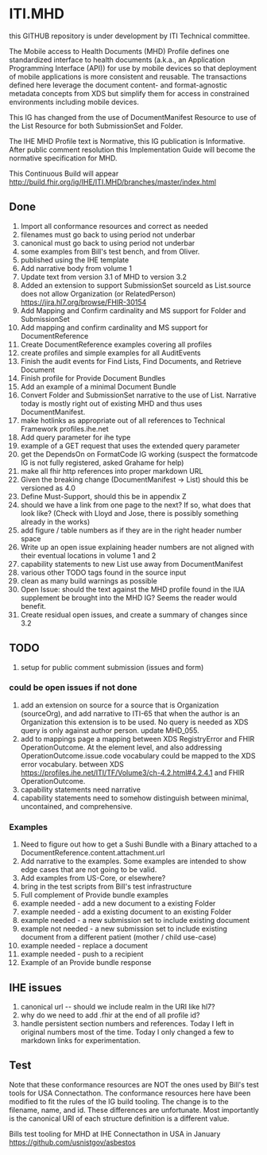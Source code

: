 # ITI.MHD 
this GITHUB repository is under development by ITI Technical committee. 

The Mobile access to Health Documents (MHD) Profile defines one standardized interface to 
health documents (a.k.a., an Application Programming Interface (API)) for use by mobile devices 
so that deployment of mobile applications is more consistent and reusable. 
The transactions defined here leverage the document content- and format-agnostic metadata concepts 
from XDS but simplify them for access in constrained environments including mobile devices. 

This IG has changed from the use of DocumentManifest Resource to use of the List Resource for both SubmissionSet and Folder.
 
The IHE MHD Profile text is Normative, this IG publication is Informative. 
After public comment resolution this Implementation Guide will become the normative specification for MHD.

This Continuous Build will appear http://build.fhir.org/ig/IHE/ITI.MHD/branches/master/index.html

## Done

1. Import all conformance resources and correct as needed
1. filenames must go back to using period not underbar
1. canonical must go back to using period not underbar
1. some examples from Bill's test bench, and from Oliver. 
1. published using the IHE template
1. Add narrative body from volume 1
1. Update text from version 3.1 of MHD to version 3.2
1. Added an extension to support SubmissionSet sourceId as List.source does not allow Organization (or RelatedPerson) https://jira.hl7.org/browse/FHIR-30154
1. Add Mapping and Confirm cardinality and MS support for Folder and SubmissionSet
1. Add mapping and confirm cardinality and MS support for DocumentReference
1. Create DocumentReference examples covering all profiles
1. create profiles and simple examples for all AuditEvents 
1. Finish the audit events for Find Lists, Find Documents, and Retrieve Document
1. Finish profile for Provide Document Bundles
1. Add an example of a minimal Document Bundle
1. Convert Folder and SubmissionSet narrative to the use of List. Narrative today is mostly right out of existing MHD and thus uses DocumentManifest.
1. make hotlinks as appropriate out of all references to Technical Framework profiles.ihe.net
1. Add query parameter for ihe type 
1. example of a GET request that uses the extended query parameter
1. get the DependsOn on FormatCode IG working (suspect the formatcode IG is not fully registered, asked Grahame for help)
1. make all fhir http references into proper markdown URL
1. Given the breaking change (DocumentManifest -> List) should this be versioned as 4.0
1. Define Must-Support, should this be in appendix Z
1. should we have a link from one page to the next? If so, what does that look like? (Check with Lloyd and Jose, there is possibly something already in the works)
1. add figure / table numbers as if they are in the right header number space
1. Write up an open issue explaining header numbers are not aligned with their eventual locations in volume 1 and 2
1. capability statements to new List use away from DocumentManifest 
1. various other TODO tags found in the source input
1. clean as many build warnings as possible
1. Open Issue: should the text against the MHD profile found in the IUA supplement be brought into the MHD IG? Seems the reader would benefit.
1. Create residual open issues, and create a summary of changes since 3.2

## TODO

1. setup for public comment submission (issues and form)


### could be open issues if not done

1. add an extension on source for a source that is Organization (sourceOrg), and add narrative to ITI-65 that when the author is an Organization this extension is to be used. No query is needed as XDS query is only against author person. update MHD_055.
1. add to mappings page a mapping between XDS RegistryError and FHIR OperationOutcome. At the element level, and also addressing OperationOutcome.issue.code vocabulary could be mapped to the XDS error vocabulary. between XDS https://profiles.ihe.net/ITI/TF/Volume3/ch-4.2.html#4.2.4.1 and FHIR OperationOutcome. 
1. capability statements need narrative
1. capability statements need to somehow distinguish between minimal, uncontained, and comprehensive.


### Examples
1. Need to figure out how to get a Sushi Bundle with a Binary attached to a DocumentReference.content.attachment.url
1. Add narrative to the examples. Some examples are intended to show edge cases that are not going to be valid.
1. Add examples from US-Core, or elsewhere?
1. bring in the test scripts from Bill's test infrastructure
1. Full complement of Provide bundle examples
  1. example needed - add a new document to a existing Folder
  1. example needed - add a existing document to an existing Folder
  1. example needed - a new submission set to include existing document
  1. example not needed - a new submission set to include existing document from a different patient (mother / child use-case)
  1. example needed - replace a document
  1. example needed - push to a recipient
1. Example of an Provide bundle response


## IHE issues

1. canonical url -- should we include realm in the URI like hl7?
1. why do we need to add .fhir at the end of all profile id?
1. handle persistent section numbers and references. Today I left in original numbers most of the time. Today I only changed a few to markdown links for experimentation.

## Test

Note that these conformance resources are NOT the ones used by Bill's test tools for USA Connectathon. The conformance resources here have been modified to fit the rules of the IG build tooling. The change is to the filename, name, and id. These differences are unfortunate. Most importantly is the canonical URI of each structure definition is a different value.

Bills test tooling for MHD at IHE Connectathon in USA in January
    https://github.com/usnistgov/asbestos

